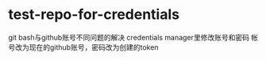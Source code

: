 # test-repo-for-credentials

git bash与github账号不同问题的解决
credentials manager里修改账号和密码
帐号改为现在的github账号，密码改为创建的token
